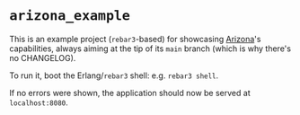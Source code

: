 # `arizona_example`

This is an example project (`rebar3`-based) for showcasing [Arizona](https://github.com/arizona-framework/arizona)'s
capabilities, always aiming at the tip of its `main` branch (which is why there's no CHANGELOG).

To run it, boot the Erlang/`rebar3` shell: e.g. `rebar3 shell`.

If no errors were shown, the application should now be served at `localhost:8080`.
